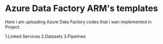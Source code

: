 # Azure Data Factory ARM's templates 
Here i am uploading Azure Data Factory codes that i wan implemented in Project.

1.Linked Services
2.Datasets
3.Pipelines
